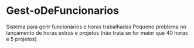 # Gest-oDeFuncionarios
Sistema para gerir funcionários e horas trabalhadas
Pequeno problema no lançamento de horas extras e projetos (não trata se for maior que 40 horas e 5 projetos)
